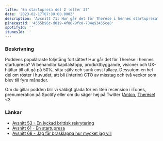 ```yaml
---
title: 'En startupresa del 2 (eller 3)'
date: '2023-02-17T07:00:00.000Z'
description: 'Avsnitt 71: Hur går det för Therése i hennes startupresa? Kapitalstopp, (interim) CTO av misstag, sunk cost fallacy, röster i huvudet och mycket annat.'
pinecastId: '4555b96c-d019-4f88-9fc0-784e93455ce8'
spotifyId: ''
itunesId: ''
---
```


### Beskrivning

Poddens populäraste följetång fortsätter! Hur går det för Therése i hennes startupresa? Vi behandlar kapitalstopp, produktbyggande, visioner och UX-hjältar till att gå på 50%, sitta själv och sunk cost fallacy. Dessutom en hel del om röster i huvudet, att bli (interim) CTO av misstag och två veckor som blev till fyra månader.

Om du gillar podden blir vi väldigt glada för en liten recension i iTunes, prenumeration på Spotify eller om du säger hej på Twitter ([Anton](https://twitter.com/Awnton), [Therése](https://twitter.com/tkomstadius)) &lt;3

### Länkar

- [Avsnitt 53 - En lyckad brittisk rekrytering](https://asdf.pizza/53-en-lyckad-brittisk-rekrytering/)
- [Avsnitt 61 - En startupresa](https://asdf.pizza/61-en-startupresa/)
- [Avsnitt 68 - Jag får brasklappa hur mycket jag vill](https://asdf.pizza/68-jag-far-brasklappa-hur-mycket-jag-vill/)
